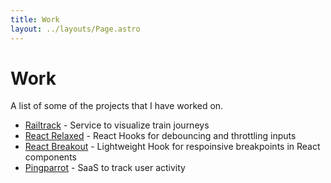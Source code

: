 ```yaml
---
title: Work
layout: ../layouts/Page.astro
---
```


# Work

A list of some of the projects that I have worked on.

- <a href="https://railtrack.ch" target="_blank">Railtrack</a> - Service to visualize train journeys
- <a href="https://github.com/noahflk/react-relaxed" target="_blank">React Relaxed</a> - React Hooks for debouncing and throttling inputs
- <a href="https://github.com/noahflk/react-breakout" target="_blank">React Breakout</a> - Lightweight Hook for respoinsive breakpoints in React components
- <a href="https://pingparrot.io" target="_blank">Pingparrot</a> - SaaS to track user activity
